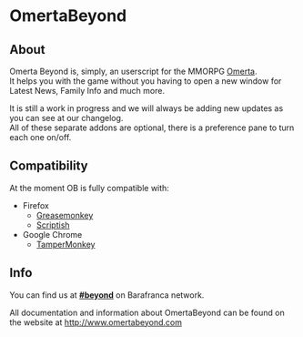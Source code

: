 # OmertaBeyond

## About

Omerta Beyond is, simply, an userscript for the MMORPG [Omerta](http://www.barafranca.com).  
It helps you with the game without you having to open a new window for Latest News, Family Info and much more.  

It is still a work in progress and we will always be adding new updates as you can see at our changelog.  
All of these separate addons are optional, there is a preference pane to turn each one on/off.  

## Compatibility

At the moment OB is fully compatible with:


* Firefox  
  * [Greasemonkey](https://addons.mozilla.org/en-US/firefox/addon/greasemonkey/)  
  * [Scriptish](https://addons.mozilla.org/en-US/firefox/addon/scriptish/)  
* Google Chrome  
  * [TamperMonkey](https://chrome.google.com/webstore/detail/dhdgffkkebhmkfjojejmpbldmpobfkfo)  


## Info

You can find us at [**#beyond**](irc://irc.barafranca.com/beyond "irc://irc.barafranca.com/beyond") on Barafranca network.

All documentation and information about OmertaBeyond can be found on the website at http://www.omertabeyond.com
